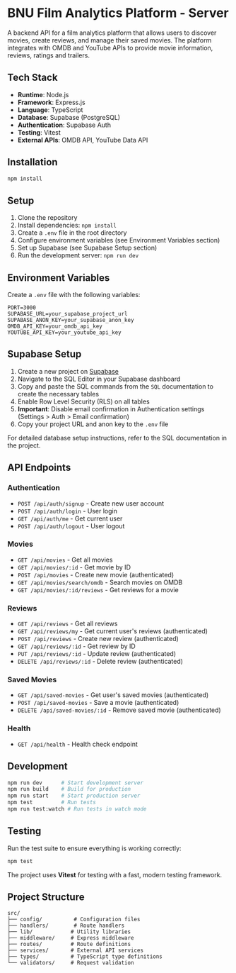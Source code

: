 # BNU Film Analytics Platform - Server

A backend API for a film analytics platform that allows users to discover movies, create reviews, and manage their saved movies. The platform integrates with OMDB and YouTube APIs to provide movie information, reviews, ratings and trailers.

## Tech Stack

- **Runtime**: Node.js
- **Framework**: Express.js
- **Language**: TypeScript
- **Database**: Supabase (PostgreSQL)
- **Authentication**: Supabase Auth
- **Testing**: Vitest
- **External APIs**: OMDB API, YouTube Data API

## Installation

```bash
npm install
```

## Setup

1. Clone the repository
2. Install dependencies: `npm install`
3. Create a `.env` file in the root directory
4. Configure environment variables (see Environment Variables section)
5. Set up Supabase (see Supabase Setup section)
6. Run the development server: `npm run dev`

## Environment Variables

Create a `.env` file with the following variables:

```env
PORT=3000
SUPABASE_URL=your_supabase_project_url
SUPABASE_ANON_KEY=your_supabase_anon_key
OMDB_API_KEY=your_omdb_api_key
YOUTUBE_API_KEY=your_youtube_api_key
```

## Supabase Setup

1. Create a new project on [Supabase](https://supabase.com)
2. Navigate to the SQL Editor in your Supabase dashboard
3. Copy and paste the SQL commands from the `SQL` documentation to create the necessary tables
4. Enable Row Level Security (RLS) on all tables
5. **Important**: Disable email confirmation in Authentication settings (Settings > Auth > Email confirmation)
6. Copy your project URL and anon key to the `.env` file

For detailed database setup instructions, refer to the SQL documentation in the project.

## API Endpoints

### Authentication

- `POST /api/auth/signup` - Create new user account
- `POST /api/auth/login` - User login
- `GET /api/auth/me` - Get current user
- `POST /api/auth/logout` - User logout

### Movies

- `GET /api/movies` - Get all movies
- `GET /api/movies/:id` - Get movie by ID
- `POST /api/movies` - Create new movie (authenticated)
- `GET /api/movies/search/omdb` - Search movies on OMDB
- `GET /api/movies/:id/reviews` - Get reviews for a movie

### Reviews

- `GET /api/reviews` - Get all reviews
- `GET /api/reviews/my` - Get current user's reviews (authenticated)
- `POST /api/reviews` - Create new review (authenticated)
- `GET /api/reviews/:id` - Get review by ID
- `PUT /api/reviews/:id` - Update review (authenticated)
- `DELETE /api/reviews/:id` - Delete review (authenticated)

### Saved Movies

- `GET /api/saved-movies` - Get user's saved movies (authenticated)
- `POST /api/saved-movies` - Save a movie (authenticated)
- `DELETE /api/saved-movies/:id` - Remove saved movie (authenticated)

### Health

- `GET /api/health` - Health check endpoint

## Development

```bash
npm run dev      # Start development server
npm run build    # Build for production
npm run start    # Start production server
npm test         # Run tests
npm run test:watch # Run tests in watch mode
```

## Testing

Run the test suite to ensure everything is working correctly:

```bash
npm test
```

The project uses **Vitest** for testing with a fast, modern testing framework.

## Project Structure

```
src/
├── config/          # Configuration files
├── handlers/        # Route handlers
├── lib/            # Utility libraries
├── middleware/     # Express middleware
├── routes/         # Route definitions
├── services/       # External API services
├── types/          # TypeScript type definitions
└── validators/     # Request validation
```

